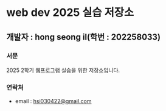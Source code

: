 # web dev 2025 실습 저장소 
## 개발자 : hong seong il(학번 : 202258033)
### 서문
2025 2학기
웹프로그램 실습을 위한 저장소입니다.

### 연락처
- email : hsi030422@gmail.com
